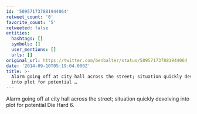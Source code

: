 ```yaml
---
id: '509571737881944064'
retweet_count: '0'
favorite_count: '5'
retweeted: false
entities:
  hashtags: []
  symbols: []
  user_mentions: []
  urls: []
original_url: https://twitter.com/benbalter/status/509571737881944064
date: '2014-09-10T05:19:04.000Z'
title: >-
  Alarm going off at city hall across the street; situation quickly devolving
  into plot for potential …
---
```


Alarm going off at city hall across the street; situation quickly devolving into plot for potential Die Hard 6.